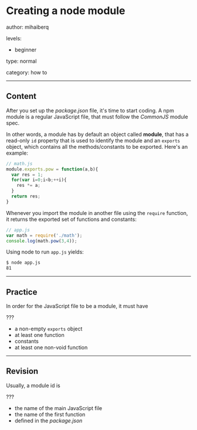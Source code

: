 # Creating a node module
author: mihaiberq

levels:

  - beginner

type: normal

category: how to


---
## Content

After you set up the *package.json* file, it's time to start coding. A npm module is a regular JavaScript file, that must follow the *CommonJS* module spec.

In other words, a module has by default an object called **module**, that has a read-only `id` property that is used to identify the module and an `exports` object, which contains all the methods/constants to be exported. Here's an example:
```javascript
// math.js
module.exports.pow = function(a,b){
  var res = 1;
  for(var i=0;i<b;++i){
    res *= a;
  }
  return res;
}
```
Whenever you import the module in another file using the `require` function, it returns the exported set of functions and constants:
```javascript
// app.js
var math = require('./math');
console.log(math.pow(3,4));
```
Using node to run `app.js` yields:
```bash
$ node app.js
81
```


---
## Practice

In order for the JavaScript file to be a module, it must have

???
* a non-empty `exports` object
* at least one function
* constants
* at least one non-void function
---
## Revision

Usually, a module id is

???

* the name of the main JavaScript file
* the name of the first function
* defined in the *package.json*
